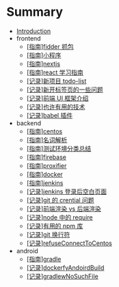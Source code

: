 # Summary

- [Introduction](README.md)
- frontend
  - [\[指南\]fidder 抓包](./doc/frontend/manual/fiddler-capture.md)
  - [\[指南\]小程序](./doc/frontend/manual/miniProgram.md)
  - [\[指南\]nextjs](./doc/frontend/manual/nextjs.md)
  - [\[指南\]react 学习指南](./doc/frontend/manual/reactStudyFlow.md)
  - [\[记录\]新项目 todo-list](./doc/frontend/record/newProjectTodo.md)
  - [\[记录\]新开标签页的一些问题](./doc/frontend/record/browserNewTab.md)
  - [\[记录\]前端 UI 框架介绍](./doc/frontend/record/UIFrameWork.md)
  - [\[记录\]也许有用的技术](./doc/frontend/record/mayUsefullTech.md)
  - [\[记录\]babel 插件](./doc/frontend/record/babelplugins.md)
- backend
  - [\[指南\]centos](./doc/backend/manual/centos.md)
  - [\[指南\]名词解析](./doc/backend/manual/nameMean.md)
  - [\[指南\]测试环境分类总结](./doc/backend/manual/testEnv.md)
  - [\[指南\]firebase](./doc/backend/manual/firebase.md)
  - [\[指南\]proxifier](./doc/backend/manual/proxifier.md)
  - [\[指南\]docker](./doc/backend/manual/docker.md)
  - [\[指南\]jenkins](./doc/backend/manual/jenkins.md)
  - [\[记录\]jenkins 登录后空白页面](./doc/backend/record/jenkinsEmptyPage.md)
  - [\[记录\]git 的 crential 问题](./doc/backend/record/gitCredentialManager.md)
  - [\[记录\]前端渲染 vs 后端渲染](./doc/backend/record/front-back-render.md)
  - [\[记录\]node 中的 require](./doc/backend/record/requirejsInNode.md)
  - [\[记录\]有用的 npm 库](./doc/backend/record/usefullNpmPkg.md)
  - [\[记录\]git 换行符](./doc/backend/record/gitLineEnding.md)
  - [\[记录\]refuseConnectToCentos](./doc/backend/record/refuseConnectToCentos.md)
- android
  - [\[指南\]gradle](./doc/android/manual/gradle.md)
  - [\[记录\]dockerfyAndoirdBuild](./doc/android/record/dockerfyAndoirdBuild.md)
  - [\[记录\]gradlewNoSuchFile](./doc/android/record/gradlewNoSuchFile.md)
